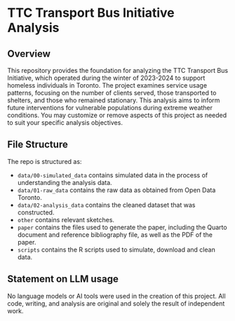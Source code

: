 # TTC Transport Bus Initiative Analysis

## Overview

This repository provides the foundation for analyzing the TTC Transport Bus Initiative, which operated during the winter of 2023-2024 to support homeless individuals in Toronto. The project examines service usage patterns, focusing on the number of clients served, those transported to shelters, and those who remained stationary. This analysis aims to inform future interventions for vulnerable populations during extreme weather conditions. You may customize or remove aspects of this project as needed to suit your specific analysis objectives.


## File Structure

The repo is structured as:

-   `data/00-simulated_data` contains simulated data in the process of understanding the analysis data.
-   `data/01-raw_data` contains the raw data as obtained from Open Data Toronto.
-   `data/02-analysis_data` contains the cleaned dataset that was constructed.
-   `other` contains relevant sketches.
-   `paper` contains the files used to generate the paper, including the Quarto document and reference bibliography file, as well as the PDF of the paper. 
-   `scripts` contains the R scripts used to simulate, download and clean data.


## Statement on LLM usage

No language models or AI tools were used in the creation of this project. All code, writing, and analysis are original and solely the result of independent work.

